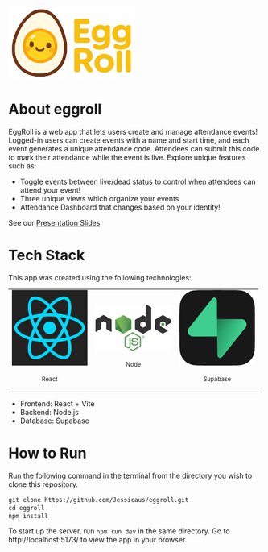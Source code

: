<p align="left">
  <img src="assets/logo.png" alt="EggRoll Logo" width="250"/>
</p>

# About eggroll

EggRoll is a web app that lets users create and manage attendance events! Logged-in users can create events with a name and start time, and each event generates a unique attendance code. Attendees can submit this code to mark their attendance while the event is live.
Explore unique features such as:
- Toggle events between live/dead status to control when attendees can attend your event!
- Three unique views which organize your events
- Attendance Dashboard that changes based on your identity!

See our [Presentation Slides](https://docs.google.com/presentation/d/1jMU-ggGSLUYi3tL-4mMITBsmMLiqeY3Cy5ydBas7mSg/edit?usp=sharing).

# Tech Stack

This app was created using the following technologies:

<table width="100%">
  <tr>
    <td align="left" width="33%">
      <img src="assets/react.png" alt="React Logo" width="150"/><br/>
      <p align="center"><small>React</small></p>
    </td>
    <td align="center" width="34%">
      <img src="assets/node.png" alt="Node Logo" width="150"/><br/>
      <p align="center"><small>Node</small></p>
    </td>
    <td align="right" width="33%">
      <img src="assets/supabase.png" alt="Supabase Logo" width="150"/><br/>
      <p align="center"><small>Supabase</small></p>
    </td>
  </tr>
</table>

- Frontend: React + Vite
- Backend: Node.js
- Database: Supabase

# How to Run

Run the following command in the terminal from the directory you wish to clone this repository.
```
git clone https://github.com/Jessicaus/eggroll.git
cd eggroll
npm install
```
To start up the server, run `npm run dev` in the same directory. Go to http://localhost:5173/ to view the app in your browser.
